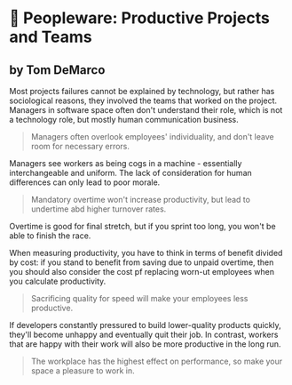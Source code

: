 #  :green_book: Peopleware: Productive Projects and Teams
## by Tom DeMarco

Most projects failures cannot be explained by technology, but rather has sociological reasons, they involved the teams that worked on the project. Managers in software space often don't understand their role, which is not a technology role, but mostly human communication business. 

>Managers often overlook employees' individuality, and don't leave room for necessary errors.

Managers see workers as being cogs in a machine - essentially interchangeable and uniform. The lack of consideration for human differences can only lead to poor morale.


>Mandatory overtime won't increase productivity, but lead to undertime abd higher turnover rates.

Overtime is good for final stretch, but if you sprint too long, you won't be able to finish the race.

When measuring productivity, you have to think in terms of benefit divided by cost: if you stand to benefit from saving due to unpaid overtime, then you should also consider the cost pf replacing worn-ut employees when you calculate productivity.

>Sacrificing quality for speed will make your employees less productive.

If developers constantly pressured to build lower-quality products quickly, they'll become unhappy and eventually quit their job. In contrast, workers that are happy with their work will also be more productive in the long run.

>The workplace has the highest effect on performance, so make your space a pleasure to work in.


